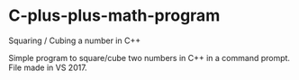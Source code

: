 # C-plus-plus-math-program
Squaring / Cubing a number in C++

Simple program to square/cube two numbers in C++ in a command prompt.
File made in VS 2017.
